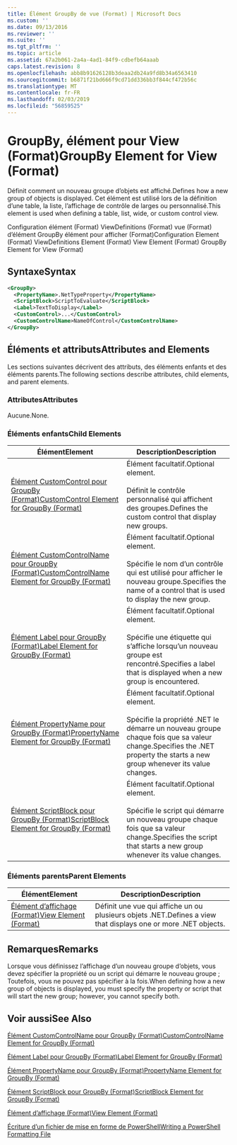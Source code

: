 ```yaml
---
title: Élément GroupBy de vue (Format) | Microsoft Docs
ms.custom: ''
ms.date: 09/13/2016
ms.reviewer: ''
ms.suite: ''
ms.tgt_pltfrm: ''
ms.topic: article
ms.assetid: 67a2b061-2a4a-4ad1-84f9-cdbefb64aaab
caps.latest.revision: 8
ms.openlocfilehash: abb8b91626128b3deaa2db24a9fd8b34a6563410
ms.sourcegitcommit: b6871f21bd666f9cd71dd336bb3f844cf472b56c
ms.translationtype: MT
ms.contentlocale: fr-FR
ms.lasthandoff: 02/03/2019
ms.locfileid: "56859525"
---
```

# <a name="groupby-element-for-view-format"></a><span data-ttu-id="cdcc6-102">GroupBy, élément pour View (Format)</span><span class="sxs-lookup"><span data-stu-id="cdcc6-102">GroupBy Element for View (Format)</span></span>

<span data-ttu-id="cdcc6-103">Définit comment un nouveau groupe d’objets est affiché.</span><span class="sxs-lookup"><span data-stu-id="cdcc6-103">Defines how a new group of objects is displayed.</span></span> <span data-ttu-id="cdcc6-104">Cet élément est utilisé lors de la définition d’une table, la liste, l’affichage de contrôle de larges ou personnalisé.</span><span class="sxs-lookup"><span data-stu-id="cdcc6-104">This element is used when defining a table, list, wide, or custom control view.</span></span>

<span data-ttu-id="cdcc6-105">Configuration élément (Format) ViewDefinitions (Format) vue (Format) d’élément GroupBy élément pour afficher (Format)</span><span class="sxs-lookup"><span data-stu-id="cdcc6-105">Configuration Element (Format) ViewDefinitions Element (Format) View Element (Format) GroupBy Element for View (Format)</span></span>

## <a name="syntax"></a><span data-ttu-id="cdcc6-106">Syntaxe</span><span class="sxs-lookup"><span data-stu-id="cdcc6-106">Syntax</span></span>

```xml
<GroupBy>
  <PropertyName>.NetTypeProperty</PropertyName>
  <ScriptBlock>ScriptToEvaluate</ScriptBlock>
  <Label>TextToDisplay</Label>
  <CustomControl>...</CustomControl>
  <CustomControlName>NameOfControl</CustomControlName>
</GroupBy>
```

## <a name="attributes-and-elements"></a><span data-ttu-id="cdcc6-107">Éléments et attributs</span><span class="sxs-lookup"><span data-stu-id="cdcc6-107">Attributes and Elements</span></span>

<span data-ttu-id="cdcc6-108">Les sections suivantes décrivent des attributs, des éléments enfants et des éléments parents.</span><span class="sxs-lookup"><span data-stu-id="cdcc6-108">The following sections describe attributes, child elements, and parent elements.</span></span>

### <a name="attributes"></a><span data-ttu-id="cdcc6-109">Attributes</span><span class="sxs-lookup"><span data-stu-id="cdcc6-109">Attributes</span></span>

<span data-ttu-id="cdcc6-110">Aucune.</span><span class="sxs-lookup"><span data-stu-id="cdcc6-110">None.</span></span>

### <a name="child-elements"></a><span data-ttu-id="cdcc6-111">Éléments enfants</span><span class="sxs-lookup"><span data-stu-id="cdcc6-111">Child Elements</span></span>

|<span data-ttu-id="cdcc6-112">Élément</span><span class="sxs-lookup"><span data-stu-id="cdcc6-112">Element</span></span>|<span data-ttu-id="cdcc6-113">Description</span><span class="sxs-lookup"><span data-stu-id="cdcc6-113">Description</span></span>|
|-------------|-----------------|
|[<span data-ttu-id="cdcc6-114">Élément CustomControl pour GroupBy (Format)</span><span class="sxs-lookup"><span data-stu-id="cdcc6-114">CustomControl Element for GroupBy (Format)</span></span>](./customcontrol-element-for-groupby-format.md)|<span data-ttu-id="cdcc6-115">Élément facultatif.</span><span class="sxs-lookup"><span data-stu-id="cdcc6-115">Optional element.</span></span><br /><br /> <span data-ttu-id="cdcc6-116">Définit le contrôle personnalisé qui affichent des groupes.</span><span class="sxs-lookup"><span data-stu-id="cdcc6-116">Defines the custom control that display new groups.</span></span>|
|[<span data-ttu-id="cdcc6-117">Élément CustomControlName pour GroupBy (Format)</span><span class="sxs-lookup"><span data-stu-id="cdcc6-117">CustomControlName Element for GroupBy (Format)</span></span>](./customcontrolname-element-for-groupby-format.md)|<span data-ttu-id="cdcc6-118">Élément facultatif.</span><span class="sxs-lookup"><span data-stu-id="cdcc6-118">Optional element.</span></span><br /><br /> <span data-ttu-id="cdcc6-119">Spécifie le nom d’un contrôle qui est utilisé pour afficher le nouveau groupe.</span><span class="sxs-lookup"><span data-stu-id="cdcc6-119">Specifies the name of a control that is used to display the new group.</span></span>|
|[<span data-ttu-id="cdcc6-120">Élément Label pour GroupBy (Format)</span><span class="sxs-lookup"><span data-stu-id="cdcc6-120">Label Element for GroupBy (Format)</span></span>](./label-element-for-groupby-format.md)|<span data-ttu-id="cdcc6-121">Élément facultatif.</span><span class="sxs-lookup"><span data-stu-id="cdcc6-121">Optional element.</span></span><br /><br /> <span data-ttu-id="cdcc6-122">Spécifie une étiquette qui s’affiche lorsqu’un nouveau groupe est rencontré.</span><span class="sxs-lookup"><span data-stu-id="cdcc6-122">Specifies a label that is displayed when a new group is encountered.</span></span>|
|[<span data-ttu-id="cdcc6-123">Élément PropertyName pour GroupBy (Format)</span><span class="sxs-lookup"><span data-stu-id="cdcc6-123">PropertyName Element for GroupBy (Format)</span></span>](./propertyname-element-for-groupby-format.md)|<span data-ttu-id="cdcc6-124">Élément facultatif.</span><span class="sxs-lookup"><span data-stu-id="cdcc6-124">Optional element.</span></span><br /><br /> <span data-ttu-id="cdcc6-125">Spécifie la propriété .NET le démarre un nouveau groupe chaque fois que sa valeur change.</span><span class="sxs-lookup"><span data-stu-id="cdcc6-125">Specifies the .NET property the starts a new group whenever its value changes.</span></span>|
|[<span data-ttu-id="cdcc6-126">Élément ScriptBlock pour GroupBy (Format)</span><span class="sxs-lookup"><span data-stu-id="cdcc6-126">ScriptBlock Element for GroupBy (Format)</span></span>](./scriptblock-element-for-groupby-format.md)|<span data-ttu-id="cdcc6-127">Élément facultatif.</span><span class="sxs-lookup"><span data-stu-id="cdcc6-127">Optional element.</span></span><br /><br /> <span data-ttu-id="cdcc6-128">Spécifie le script qui démarre un nouveau groupe chaque fois que sa valeur change.</span><span class="sxs-lookup"><span data-stu-id="cdcc6-128">Specifies the script that starts a new group whenever its value changes.</span></span>|

### <a name="parent-elements"></a><span data-ttu-id="cdcc6-129">Éléments parents</span><span class="sxs-lookup"><span data-stu-id="cdcc6-129">Parent Elements</span></span>

|<span data-ttu-id="cdcc6-130">Élément</span><span class="sxs-lookup"><span data-stu-id="cdcc6-130">Element</span></span>|<span data-ttu-id="cdcc6-131">Description</span><span class="sxs-lookup"><span data-stu-id="cdcc6-131">Description</span></span>|
|-------------|-----------------|
|[<span data-ttu-id="cdcc6-132">Élément d’affichage (Format)</span><span class="sxs-lookup"><span data-stu-id="cdcc6-132">View Element (Format)</span></span>](./view-element-format.md)|<span data-ttu-id="cdcc6-133">Définit une vue qui affiche un ou plusieurs objets .NET.</span><span class="sxs-lookup"><span data-stu-id="cdcc6-133">Defines a view that displays one or more .NET objects.</span></span>|

## <a name="remarks"></a><span data-ttu-id="cdcc6-134">Remarques</span><span class="sxs-lookup"><span data-stu-id="cdcc6-134">Remarks</span></span>

<span data-ttu-id="cdcc6-135">Lorsque vous définissez l’affichage d’un nouveau groupe d’objets, vous devez spécifier la propriété ou un script qui démarre le nouveau groupe ; Toutefois, vous ne pouvez pas spécifier à la fois.</span><span class="sxs-lookup"><span data-stu-id="cdcc6-135">When defining how a new group of objects is displayed, you must specify the property or script that will start the new group; however, you cannot specify both.</span></span>

## <a name="see-also"></a><span data-ttu-id="cdcc6-136">Voir aussi</span><span class="sxs-lookup"><span data-stu-id="cdcc6-136">See Also</span></span>

[<span data-ttu-id="cdcc6-137">Élément CustomControlName pour GroupBy (Format)</span><span class="sxs-lookup"><span data-stu-id="cdcc6-137">CustomControlName Element for GroupBy (Format)</span></span>](./customcontrolname-element-for-groupby-format.md)

[<span data-ttu-id="cdcc6-138">Élément Label pour GroupBy (Format)</span><span class="sxs-lookup"><span data-stu-id="cdcc6-138">Label Element for GroupBy (Format)</span></span>](./label-element-for-groupby-format.md)

[<span data-ttu-id="cdcc6-139">Élément PropertyName pour GroupBy (Format)</span><span class="sxs-lookup"><span data-stu-id="cdcc6-139">PropertyName Element for GroupBy (Format)</span></span>](./propertyname-element-for-groupby-format.md)

[<span data-ttu-id="cdcc6-140">Élément ScriptBlock pour GroupBy (Format)</span><span class="sxs-lookup"><span data-stu-id="cdcc6-140">ScriptBlock Element for GroupBy (Format)</span></span>](./scriptblock-element-for-groupby-format.md)

[<span data-ttu-id="cdcc6-141">Élément d’affichage (Format)</span><span class="sxs-lookup"><span data-stu-id="cdcc6-141">View Element (Format)</span></span>](./view-element-format.md)

[<span data-ttu-id="cdcc6-142">Écriture d’un fichier de mise en forme de PowerShell</span><span class="sxs-lookup"><span data-stu-id="cdcc6-142">Writing a PowerShell Formatting File</span></span>](./writing-a-powershell-formatting-file.md)
